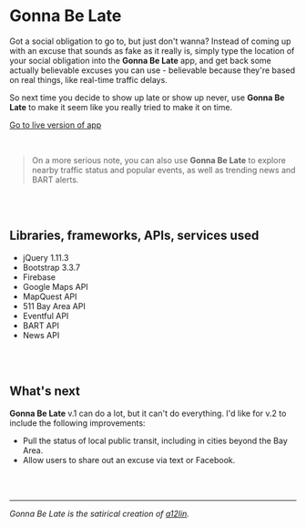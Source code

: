 # Gonna Be Late

Got a social obligation to go to, but just don't wanna? Instead of coming up with an excuse that sounds as fake as it really is, simply type the location of your social obligation into the **Gonna Be Late** app, and get back some actually believable excuses you can use - believable because they're based on real things, like real-time traffic delays. 

So next time you decide to show up late or show up never, use **Gonna Be Late** to make it seem like you really tried to make it on time.

<a href="https://gonna-be-late.firebaseapp.com" target="_blank">Go to live version of app</a>

<br>

> On a more serious note, you can also use **Gonna Be Late** to explore nearby traffic status and popular events, as well as trending news and BART alerts.  






<br><br>

## Libraries, frameworks, APIs, services used
* jQuery 1.11.3
* Bootstrap 3.3.7
* Firebase
* Google Maps API
* MapQuest API
* 511 Bay Area API
* Eventful API
* BART API
* News API

<br><br>

## What's next

**Gonna Be Late** v.1 can do a lot, but it can't do everything. I'd like for v.2 to include the following improvements:
* Pull the status of local public transit, including in cities beyond the Bay Area.
* Allow users to share out an excuse via text or Facebook.


<br><br>
***

*Gonna Be Late is the satirical creation of [a12lin](https://github.com/a12lin).*
